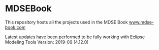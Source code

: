 # MDSEBook
This repository hosts all the projects used in the MDSE Book www.mdse-book.com

Latest updates have been performed to be fully working with 
Eclipse Modeling Tools
Version: 2019-06 (4.12.0)
 
